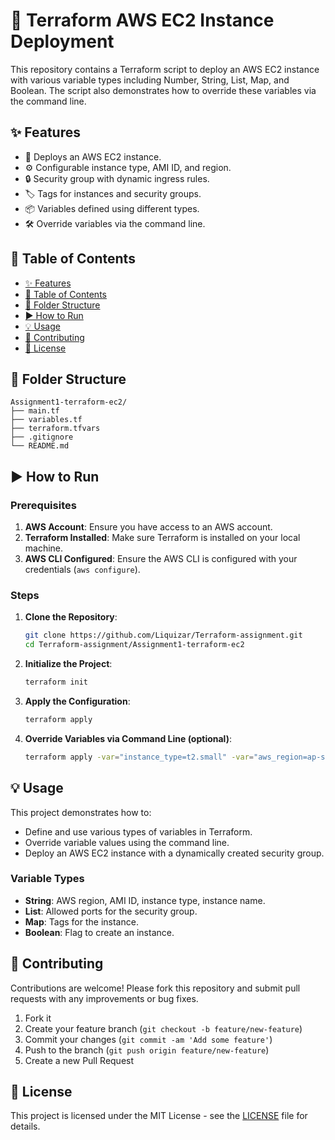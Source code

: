 # 🚀 Terraform AWS EC2 Instance Deployment

This repository contains a Terraform script to deploy an AWS EC2 instance with various variable types including Number, String, List, Map, and Boolean. The script also demonstrates how to override these variables via the command line.

## ✨ Features

- 🚀 Deploys an AWS EC2 instance.
- ⚙️ Configurable instance type, AMI ID, and region.
- 🔒 Security group with dynamic ingress rules.
- 🏷️ Tags for instances and security groups.
- 📦 Variables defined using different types.
- 🛠️ Override variables via the command line.

## 📑 Table of Contents

- [✨ Features](#-features)
- [📑 Table of Contents](#-table-of-contents)
- [📁 Folder Structure](#-folder-structure)
- [▶️ How to Run](#️-how-to-run)
- [💡 Usage](#-usage)
- [🤝 Contributing](#-contributing)
- [📜 License](#-license)

## 📁 Folder Structure

```
Assignment1-terraform-ec2/
├── main.tf
├── variables.tf
├── terraform.tfvars
├── .gitignore
└── README.md
```

## ▶️ How to Run

### Prerequisites

1. **AWS Account**: Ensure you have access to an AWS account.
2. **Terraform Installed**: Make sure Terraform is installed on your local machine.
3. **AWS CLI Configured**: Ensure the AWS CLI is configured with your credentials (`aws configure`).

### Steps

1. **Clone the Repository**:
    ```bash
    git clone https://github.com/Liquizar/Terraform-assignment.git
    cd Terraform-assignment/Assignment1-terraform-ec2
    ```

2. **Initialize the Project**:
    ```bash
    terraform init
    ```

3. **Apply the Configuration**:
    ```bash
    terraform apply
    ```

4. **Override Variables via Command Line (optional)**:
    ```bash
    terraform apply -var="instance_type=t2.small" -var="aws_region=ap-south-1"
    ```

## 💡 Usage

This project demonstrates how to:

- Define and use various types of variables in Terraform.
- Override variable values using the command line.
- Deploy an AWS EC2 instance with a dynamically created security group.

### Variable Types

- **String**: AWS region, AMI ID, instance type, instance name.
- **List**: Allowed ports for the security group.
- **Map**: Tags for the instance.
- **Boolean**: Flag to create an instance.

## 🤝 Contributing

Contributions are welcome! Please fork this repository and submit pull requests with any improvements or bug fixes.

1. Fork it 
2. Create your feature branch (`git checkout -b feature/new-feature`)
3. Commit your changes (`git commit -am 'Add some feature'`)
4. Push to the branch (`git push origin feature/new-feature`)
5. Create a new Pull Request

## 📜 License

This project is licensed under the MIT License - see the [LICENSE](LICENSE) file for details.
```
